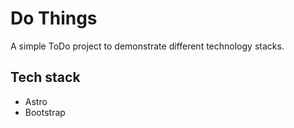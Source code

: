 # Do Things

A simple ToDo project to demonstrate different technology stacks. 

## Tech stack

- Astro
- Bootstrap